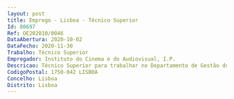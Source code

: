 ```yaml
--- 
layout: post
title: Emprego - Lisboa - Técnico Superior
Id: 80697
Ref: OE202010/0046
DataAbertura: 2020-10-02
DataFecho: 2020-11-30
Trabalho: Técnico Superior
Empregador: Instituto do Cinema e do Audiovisual, I.P.
Descricao: Técnico Superior para trabalhar no Departamento de Gestão do ICA, I.P. Aatividade centrar se á na área da contabilidade pública, gestão financeira, econtratação pública a) Garantir a gestão e execução do orçamento em estrito cumprimento dasnormas legais e regulamentares aplicáveis  assegurar a contabilidade do ICA, I.P., e dos instrumentos financeiros que funcionam junto dele, executar diversosprocedimentos de controlo característicos do sistema de controlo interno b) Desempenhar funções na área financeira ao nível da gestão orçamental emtermos de Despesa e Receitas  elaborar a proposta anual de orçamento, a contade gerência, bem como os demais instrumentos de gestão previsional e deprestação de contas  controlar a Execução Orçamental dos orçamentos defuncionamento e de investimento, com avaliações trimestrais  organizar osprocessos de alteração orçamental  elaborar informações e propostas no âmbitodo Orçamento para despacho superior c) Compilar e tratar a informação financeira, com vista a elaborar de relatóriosfinanceiros mensais, semestrais e anuais do Instituto  elaborar e prestarinformação financeira e fiscal a diversas entidades externas.d) Desencadear e preparar parte dos procedimentos de aquisição de bens eserviços do ICA, I. P., de acordo com as normas legais em vigor e) Colaborar na elaboração de peças procedimentais de aquisição de bens eserviços, desenvolvendo os adequados procedimentos de contratação pública aoabrigo do Código dos Contratos Públicos e Acordos Quadro f) Estruturar e utilizar os sistemas de informação de suporte à contrataçãopública g) Apoio e elaboração de candidaturas ao Sistema de Apoios à ModernizaçãoAdministrativa – SAMA h) Elaboração e a acompanhamento de candidaturas financiadas por programascomunitários.
CodigoPostal: 1750-042 LISBOA
Concelho: Lisboa
Distrito: Lisboa
--- 
```

